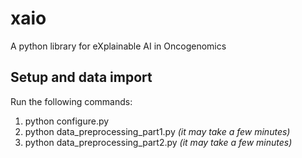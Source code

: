 # xaio 
A python library for eXplainable AI in Oncogenomics

## Setup and data import

Run the following commands:

1) python configure.py
2) python data_preprocessing_part1.py *(it may take a few minutes)*
3) python data_preprocessing_part2.py *(it may take a few minutes)*
